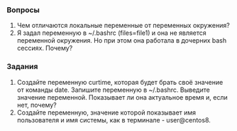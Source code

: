 ### Вопросы

1. Чем отличаются локальные переменные от переменных окружения?
2. Я задал переменную в ~/.bashrc (files=file1) и она не является переменной окружения. Но при этом она работала в дочерних bash сессиях. Почему?


### Задания

1. Создайте переменную curtime, которая будет брать своё значение от команды date. Запишите переменную в ~/.bashrc. Выведите значение переменной. Показывает ли она актуальное время и, если нет, почему?
2. Создайте переменную, значение которой показывает имя пользователя и имя системы, как в терминале - user@centos8. 